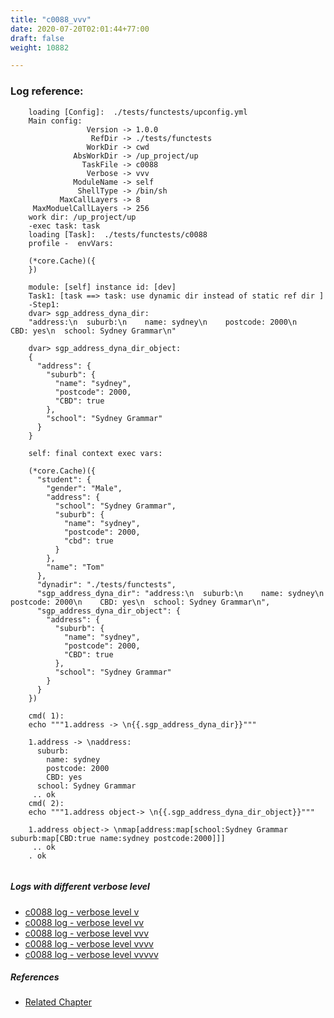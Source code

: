 ```yaml
---
title: "c0088_vvv"
date: 2020-07-20T02:01:44+77:00
draft: false
weight: 10882

---
```


### Log reference: <no value>

```
    loading [Config]:  ./tests/functests/upconfig.yml
    Main config:
                 Version -> 1.0.0
                  RefDir -> ./tests/functests
                 WorkDir -> cwd
              AbsWorkDir -> /up_project/up
                TaskFile -> c0088
                 Verbose -> vvv
              ModuleName -> self
               ShellType -> /bin/sh
           MaxCallLayers -> 8
     MaxModuelCallLayers -> 256
    work dir: /up_project/up
    -exec task: task
    loading [Task]:  ./tests/functests/c0088
    profile -  envVars:
    
    (*core.Cache)({
    })
    
    module: [self] instance id: [dev]
    Task1: [task ==> task: use dynamic dir instead of static ref dir ]
    -Step1:
    dvar> sgp_address_dyna_dir:
    "address:\n  suburb:\n    name: sydney\n    postcode: 2000\n    CBD: yes\n  school: Sydney Grammar\n"
    
    dvar> sgp_address_dyna_dir_object:
    {
      "address": {
        "suburb": {
          "name": "sydney",
          "postcode": 2000,
          "CBD": true
        },
        "school": "Sydney Grammar"
      }
    }
    
    self: final context exec vars:
    
    (*core.Cache)({
      "student": {
        "gender": "Male",
        "address": {
          "school": "Sydney Grammar",
          "suburb": {
            "name": "sydney",
            "postcode": 2000,
            "cbd": true
          }
        },
        "name": "Tom"
      },
      "dynadir": "./tests/functests",
      "sgp_address_dyna_dir": "address:\n  suburb:\n    name: sydney\n    postcode: 2000\n    CBD: yes\n  school: Sydney Grammar\n",
      "sgp_address_dyna_dir_object": {
        "address": {
          "suburb": {
            "name": "sydney",
            "postcode": 2000,
            "CBD": true
          },
          "school": "Sydney Grammar"
        }
      }
    })
    
    cmd( 1):
    echo """1.address -> \n{{.sgp_address_dyna_dir}}"""
    
    1.address -> \naddress:
      suburb:
        name: sydney
        postcode: 2000
        CBD: yes
      school: Sydney Grammar
     .. ok
    cmd( 2):
    echo """1.address object-> \n{{.sgp_address_dyna_dir_object}}"""
    
    1.address object-> \nmap[address:map[school:Sydney Grammar suburb:map[CBD:true name:sydney postcode:2000]]]
     .. ok
    . ok
    
```

##### Logs with different verbose level
* [c0088 log - verbose level v](../../logs/c0088_v)
* [c0088 log - verbose level vv](../../logs/c0088_vv)
* [c0088 log - verbose level vvv](../../logs/c0088_vvv)
* [c0088 log - verbose level vvvv](../../logs/c0088_vvvv)
* [c0088 log - verbose level vvvvv](../../logs/c0088_vvvvv)

##### References
* [Related Chapter](../../dvars/c0088)
